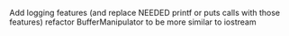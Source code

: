 Add logging features (and replace NEEDED printf or puts calls with those features)
refactor BufferManipulator to be more similar to iostream

